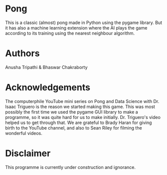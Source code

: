 # Pong
This is a classic (almost) pong made in Python using the pygame library. But it has also a machine learning extension where the AI plays the game according to its training using the nearest neighbour algorithm.
# Authors
Anusha Tripathi & Bhaswar Chakraborty
# Acknowledgements
The computerphile YouTube mini series on Pong and Data Science with Dr. Isaac Triguero is the reason we started making this game. This was most possibly the first time we used the pygame GUI library to make a programme, so it was quite hard for us to make initially. Dr. Triguero's video helped us to get through that. We are grateful to Brady Haran for giving birth to the YouTube channel, and also to Sean Riley for filming the wonderful videos.
# Disclaimer
This programme is currently under construction and ignorance.
